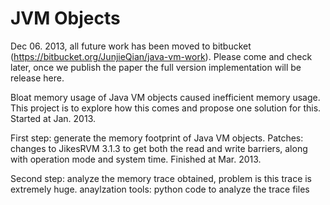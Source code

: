 JVM Objects
==========

Dec 06. 2013, all future work has been moved to bitbucket (https://bitbucket.org/JunjieQian/java-vm-work). Please come and check later, once we publish the paper the full version implementation will be release here.

Bloat memory usage of Java VM objects caused inefficient memory usage. This project is to explore how this comes and propose one solution for this.
Started at Jan. 2013.

First step: generate the memory footprint of Java VM objects.
    Patches: changes to JikesRVM 3.1.3 to get both the read and write barriers, along with operation mode and system time.
    Finished at Mar. 2013.

Second step: analyze the memory trace obtained, problem is this trace is extremely huge.
    anaylzation tools: python code to analyze the trace files


